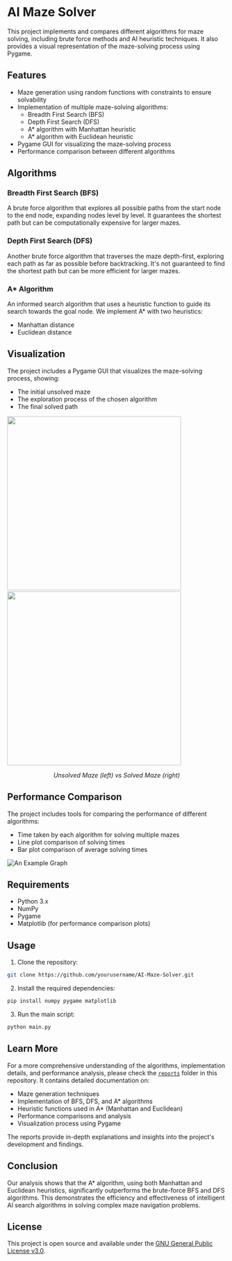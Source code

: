 # AI Maze Solver

This project implements and compares different algorithms for maze solving, including brute force methods and AI heuristic techniques. It also provides a visual representation of the maze-solving process using Pygame.

## Features

- Maze generation using random functions with constraints to ensure solvability
- Implementation of multiple maze-solving algorithms:
  - Breadth First Search (BFS)
  - Depth First Search (DFS)
  - A* algorithm with Manhattan heuristic
  - A* algorithm with Euclidean heuristic
- Pygame GUI for visualizing the maze-solving process
- Performance comparison between different algorithms

## Algorithms

### Breadth First Search (BFS)
A brute force algorithm that explores all possible paths from the start node to the end node, expanding nodes level by level. It guarantees the shortest path but can be computationally expensive for larger mazes.

### Depth First Search (DFS)
Another brute force algorithm that traverses the maze depth-first, exploring each path as far as possible before backtracking. It's not guaranteed to find the shortest path but can be more efficient for larger mazes.

### A* Algorithm
An informed search algorithm that uses a heuristic function to guide its search towards the goal node. We implement A* with two heuristics:
- Manhattan distance
- Euclidean distance

## Visualization

The project includes a Pygame GUI that visualizes the maze-solving process, showing:
- The initial unsolved maze
- The exploration process of the chosen algorithm
- The final solved path

<p float="left">
  <img src="https://raw.githubusercontent.com/nabobery/MAZE-SOLVER-USING-AI/main/Examples/maze_unsolved.png" width="400" />
  &nbsp;&nbsp;&nbsp;&nbsp;
  <img src="https://raw.githubusercontent.com/nabobery/MAZE-SOLVER-USING-AI/main/Examples/maze_solved.png" width="400" /> 
</p>

<p align="center">
  <em>Unsolved Maze (left) vs Solved Maze (right)</em>
</p>

## Performance Comparison

The project includes tools for comparing the performance of different algorithms:
- Time taken by each algorithm for solving multiple mazes
- Line plot comparison of solving times
- Bar plot comparison of average solving times

![An Example Graph](https://raw.githubusercontent.com/nabobery/MAZE-SOLVER-USING-AI/main/Examples/graph1.png)

## Requirements

- Python 3.x
- NumPy
- Pygame
- Matplotlib (for performance comparison plots)

## Usage

1. Clone the repository:
```bash
git clone https://github.com/yourusername/AI-Maze-Solver.git
```
2. Install the required dependencies:
```bash
pip install numpy pygame matplotlib
```
3. Run the main script:
```bash
python main.py
```

## Learn More

For a more comprehensive understanding of the algorithms, implementation details, and performance analysis, please check the [`reports`](https://github.com/nabobery/MAZE-SOLVER-USING-AI/tree/main/Reports) folder in this repository. It contains detailed documentation on:

- Maze generation techniques
- Implementation of BFS, DFS, and A* algorithms
- Heuristic functions used in A* (Manhattan and Euclidean)
- Performance comparisons and analysis
- Visualization process using Pygame

The reports provide in-depth explanations and insights into the project's development and findings.

## Conclusion

Our analysis shows that the A* algorithm, using both Manhattan and Euclidean heuristics, significantly outperforms the brute-force BFS and DFS algorithms. This demonstrates the efficiency and effectiveness of intelligent AI search algorithms in solving complex maze navigation problems.

## License
This project is open source and available under the [GNU General Public License v3.0](LICENSE).
